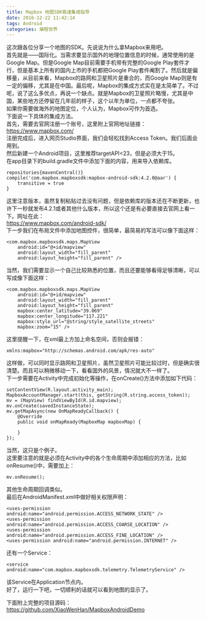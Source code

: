 ```yaml
---
title: Mapbox 地图SDK极速集成指导
date: 2016-12-22 11:42:14
tags: Android
categories: 编程世界
---
```

这次跟各位分享一个地图的SDK。先说说为什么拿Mapbox来用吧。  
首先就是——国际化。当需求要显示国外的地理位置信息的时候，通常使用的是Google Map。但是Google Map目前需要手机带有完整的Google Play套件才行，但是基本上所有的国内上市的手机都把Google Play套件阉割了。然后就是偏移量，从目前来看，Mapbox的路网和卫星照片是重合的，而Google Map则是有一定的偏移，尤其是在中国。最后呢，Mapbox的集成方式实在是太简单了。不过呢，说了这么多优点，再说一个缺点。就是Mapbox的卫星照片略慢，尤其是中国，某些地方还停留在几年前的样子，这个以年为单位，一点都不夸张。  
如果你需要做海外的地图定位，个人认为，Mapbox可作为首选。  
下面说一下具体的集成方法。  
首先，需要去官网注册一个账号，这里附上官网地址链接：  
https://www.mapbox.com/  
注册完成后，进入网页Studio界面，我们会轻松找到Access Token。我们后面会用到。  
然后新建一个Android项目，这里推荐targetAPI<23，但是必须大于15。  
在app目录下的build.gradle文件中添加下面的内容，用来导入依赖库。  

```
repositories{mavenCentral()}
compile('com.mapbox.mapboxsdk:mapbox-android-sdk:4.2.0@aar') {
    transitive = true
}
```  

这里注意版本，虽然复制粘贴过去没有问题，但是依赖库的版本还在不断更新，也许下一秒就发布4.2.1或者其他什么版本，所以这个还是有必要直接去官网上看一下。网址在此：  
https://www.mapbox.com/android-sdk/   
下一步我们在布局文件中添加地图控件，很简单，最简易的写法可以像下面这样：  

```
<com.mapbox.mapboxsdk.maps.MapView
    android:id="@+id/mapview"
    android:layout_width="fill_parent"
    android:layout_height="fill_parent" />
```

当然，我们需要显示一个自己比较熟悉的位置，而且还要能够看得足够清晰，可以写成像下面这样：  

```
<com.mapbox.mapboxsdk.maps.MapView
    android:id="@+id/mapview"
    android:layout_width="fill_parent"
    android:layout_height="fill_parent"
    mapbox:center_latitude="39.069"
    mapbox:center_longitude="117.221"
    mapbox:style_url="@string/style_satellite_streets"
    mapbox:zoom="15" />
```

这里提醒一下，在xml最上方加上命名空间，否则会报错：  

```
xmlns:mapbox="http://schemas.android.com/apk/res-auto"  
```        

这样做，可以同时显示路网和卫星照片，虽然卫星照片可能比较过时，但是确实很清楚。而且可以稍微移动一下，看看国外的风景，情况就大不一样了。  
下一步需要在Activity中完成初始化等操作，在onCreate()方法中添加如下代码：  

```
setContentView(R.layout.activity_main);
MapboxAccountManager.start(this, getString(R.string.access_token));
mv = (MapView) findViewById(R.id.mapview);
mv.onCreate(savedInstanceState);
mv.getMapAsync(new OnMapReadyCallback() {
    @Override
    public void onMapReady(MapboxMap mapboxMap) {

    }
});
```

当然，这只是个例子。  
这里要注意的就是必须在Activity中的各个生命周期中添加相应的方法，比如onResume()中，需要加上：  

```
mv.onResume();
```

其他生命周期回调类似。  
最后在AndroidManifest.xml中做好相关权限声明：  

```
<uses-permission android:name="android.permission.ACCESS_NETWORK_STATE" />
<uses-permission android:name="android.permission.ACCESS_COARSE_LOCATION" />
<uses-permission android:name="android.permission.ACCESS_FINE_LOCATION" />
<uses-permission android:name="android.permission.INTERNET" />
```

还有一个Service：  

```
<service android:name="com.mapbox.mapboxsdk.telemetry.TelemetryService" />
```

该Service在Application节点内。  
好了，运行一下吧，一切顺利的话就可以看到地图的显示了。    

下面附上完整的项目源码：  
https://github.com/XiaoWenHan/MapboxAndroidDemo  